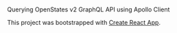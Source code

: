 ###
Querying OpenStates v2 GraphQL API using Apollo Client

This project was bootstrapped with [Create React App](https://github.com/facebook/create-react-app).
